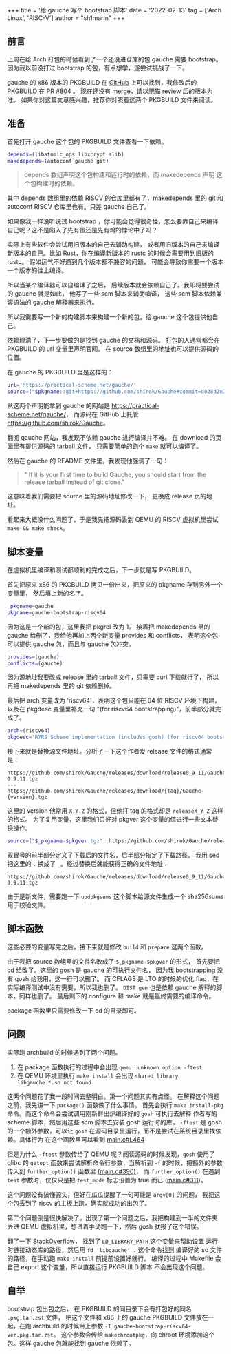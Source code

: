 +++
title = '给 gauche 写个 bootstrap 脚本'
date = '2022-02-13'
tag = ['Arch Linux', 'RISC-V']
author = "sh1marin"
+++

## 前言

上周在给 Arch 打包的时候看到了一个还没进仓库的包 gauche 需要 bootstrap。
因为我以前没打过 bootstrap 的包，有点想学，遂尝试挑战了一下。

gauche 的 x86 版本的 PKGBUILD 在 
[GitHub](https://github.com/archlinux/svntogit-community/blob/packages/gauche/trunk/PKGBUILD)
上可以找到，我修改后的 PKGBUILD 在 
[PR #804](https://github.com/felixonmars/archriscv-packages/pull/804) 。
现在还没有 merge，请以肥猫 review 后的版本为准。
如果你对这篇文章感兴趣，推荐你对照着这两个 PKGBUILD 文件来阅读。

## 准备

首先打开 gauche 这个包的 PKGBUILD 文件查看一下依赖。

```bash
depends=(libatomic_ops libxcrypt slib)
makedepends=(autoconf gauche git)
```

> depends 数组声明这个包构建和运行时的依赖，而 makedepends 声明
> 这个包构建时的依赖。

其中 depends 数组里的依赖 RISCV 的仓库里都有了，makedepends 里的
git 和 autoconf RISCV 仓库里也有。只差 gauche 自己了。

如果像我一样没听说过 bootstrap ，你可能会觉得很奇怪，怎么要靠自己来编译
自己呢？这不是陷入了先有蛋还是先有鸡的悖论中了吗？

实际上有些软件会尝试用旧版本的自己去辅助构建，
或者用旧版本的自己来编译新版本的自己。比如 Rust，你在编译新版本的
rustc 的时候会需要用到旧版的 rustc。
假如运气不好遇到几个版本都不兼容的问题，
可能会导致你需要一个版本一个版本的往上编译。

所以当某个编译器可以自编译了之后，
后续版本就会依赖自己了。我即将要尝试的 gauche 就是如此，
他写了一些 scm 脚本来辅助编译，
这些 scm 脚本依赖兼容语法的 gauche 解释器来执行。

所以我需要写一个新的构建脚本来构建一个新的包，给 gauche 这个包提供他自己。

依赖理清了，下一步要做的是找到 gauche 的文档和源码。
打包的人通常都会在 PKGBUILD 的 url 变量里声明官网。
在 source 数组里的地址也可以提供源码的位置。

在 gauche 的 PKGBUILD 里是这样的：

```bash
url='https://practical-scheme.net/gauche/'
source=("$pkgname::git+https://github.com/shirok/Gauche#commit=d028d2e291957b066572aae4a76dbd7a75a528d7")
```

从这两个声明能拿到 gauche 的网站是 <https://practical-scheme.net/gauche/>，
而源码在 GitHub 上托管 <https://github.com/shirok/Gauche>。

翻阅 gauche 网站，我发现不依赖 gauche 进行编译并不难。
在 download 的页面里有提供源码的 tarball 文件，
只需要简单的跑个 `make` 就可以编译了。

然后在 gauche 的 README 文件里，我发现他强调了一句：
> " If it is your first time to build Gauche, you should start from the release
> tarball instead of git clone."

这意味着我们需要把 source 里的源码地址修改一下，
更换成 release 页的地址。

看起来大概没什么问题了，于是我先把源码丢到 QEMU 的 RISCV 虚拟机里尝试
`make && make check`。

## 脚本变量

在虚拟机里编译和测试都顺利的完成之后，下一步就是写 PKGBUILD。

首先把原来 x86 的 PKGBUILD 拷贝一份出来，把原来的 pkgname 存到另外一个变量里，
然后填上新的名字。

```bash
_pkgname=gauche
pkgname=gauche-bootstrap-riscv64
```

因为这是一个新的包，这里我把 pkgrel 改为 1。
接着把 makedepends 里的 gauche 给删了，我给他再加上两个新变量 provides 和 conflicts，
表明这个包可以提供 gauche 包，而且与 gauche 包冲突。

```bash
provides=(gauche)
conflicts=(gauche)
```

因为源地址我要改成 release 里的 tarball 文件，只需要 curl 下载就行了，
所以再把 makedepends 里的 git 依赖删掉。

最后把 arch 变量改为 'riscv64'，表明这个包只能在 64 位 RISCV 环境下构建，
以及在 pkgdesc 变量里补充一句 "(for riscv64 bootstrapping)"，前半部分就完成了。

```bash
arch=(riscv64)
pkgdesc='R7RS Scheme implementation (includes gosh) (for riscv64 bootstrapping)'
```

接下来就是替换源文件地址。分析了一下这个作者发 release 文件的格式通常是：

```text
https://github.com/shirok/Gauche/releases/download/release0_9_11/Gauche-0.9.11.tgz
---
https://github.com/shirok/Gauche/releases/download/{tag}/Gauche-{version}.tgz
```

这里的 version 他常用 `X.Y.Z` 的格式，但他打 tag 的格式却是 `releaseX_Y_Z` 这样的格式。
为了复用变量，这里我们只好对 pkgver 这个变量的值进行一些文本替换操作。

```bash
source=("$_pkgname-$pkgver.tgz"::https://github.com/shirok/Gauche/releases/download/release${pkgver//\./_}/Gauche-$pkgver.tgz)
```

双冒号的前半部分定义了下载后的文件名，后半部分指定了下载路径。
我用 sed 把这里的 `.` 换成了 `_`。经过替换后就能获得正确的文件地址：

```text
https://github.com/shirok/Gauche/releases/download/release0_9_11/Gauche-0.9.11.tgz
```

由于是新文件，需要跑一下 `updpkgsums` 这个脚本给源文件生成一个 sha256sums 用于校验文件。

## 脚本函数

这些必要的变量写完之后，接下来就是修改 `build` 和 `prepare` 这两个函数。

由于我把 source 数组里的文件名改成了 `$_pkgname-$pkgver` 的形式，
首先要把 cd 给改了。这里的 gosh 是 gauche 的可执行文件名，
因为我 bootstrapping 没有 gosh 给我用，这一行可以删了。
而 CFLAGS 是 LTO 的时候的优化 flag，在实际编译测试中没有需要，所以我也删了。
`DIST gen` 也是依赖 gauche 解释的脚本，同样也删了。
最后剩下的 configure 和 make 就是最终需要的编译命令。

package 函数里只需要修改一下 cd 的目录即可。

## 问题

实际跑 archbuild 的时候遇到了两个问题。

1. 在 package 函数执行的过程中会出现 `qemu: unknown option -ftest`
2. 在 QEMU 环境里执行 `make install` 会出现 `shared library libgauche.*.so not found`

这两个问题花了我一段时间去整明白。第一个问题其实有点怪。
在解释这个问题之前，我先讲一下 `package()` 函数做了什么事情。
首先会执行 `make install-pkg` 命令。而这个命令会尝试调用刚新鲜出炉编译好的 `gosh` 可执行去解释
作者写的 scheme 脚本，然后用这些 scm 脚本去安装 gosh 运行时的库。 `-ftest` 是 gosh
的一个额外参数，可以让 `gosh` 在源码目录里运行，而不是尝试在系统目录里找依赖。具体行为
在这个函数里可以看到 [main.c#L464](https://github.com/shirok/Gauche/blob/master/src/main.c#L464)

但是为什么 `-ftest` 参数传给了 QEMU 呢？阅读源码的时候发现，`gosh` 使用了 glibc 的
`getopt` 函数来尝试解析命令行参数，当解析到 `-f` 的时候，把额外的参数传入到
`further_option()` 函数里 [(main.c#390)](https://github.com/shirok/Gauche/blob/master/src/main.c#L390)，
而 `further_option()` 在遇到 `test` 参数时，仅仅只是把 `test_mode`
标志设置为 true 而已 ([main.c#311](https://github.com/shirok/Gauche/blob/master/src/main.c#L311))。

这个问题没有搞懂源头，但好在瓜瓜提醒了一句可能是 `argv[0]` 的问题，
我把这个包丢到了 riscv 的主板上跑，确实就成功的出包了。

第二个问题倒是很快解决了。出现了第一个问题之后，我把构建到一半的文件夹
丢进 QEMU 虚拟机里，想试着手动跑一下，然后 gosh 就报了这个错误。

翻了一下 [StackOverflow](https://stackoverflow.com/questions/15117836/adding-shared-library-path-to-makefile)，
找到了 `LD_LIBRARY_PATH` 这个变量来帮助设置
运行时链接动态库的路径，然后用 `fd 'libgauche' .` 这个命令找到
编译好的 so 文件的路径，在手动跑 `make install` 前提前设置好就行。
编译的过程中 Makefile 会自己 export 这个变量，所以直接运行 PKGBUILD 脚本
不会出现这个问题。

## 自举

bootstrap 包出包之后，
在 PKGBUILD 的同目录下会有打包好的同名 `.pkg.tar.zst` 文件，
把这个文件和 x86 上的 gauche PKGBUILD 文件放在一起，在跑 archbuild
的时候带上参数 `-I gauche-bootstrap-riscv64-ver.pkg.tar.zst`。
这个参数会传给 `makechrootpkg`，向 chroot 环境添加这个包。这样 gauche 
包就能找到 gauche 依赖了。
